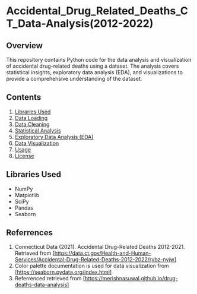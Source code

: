 # Accidental_Drug_Related_Deaths_CT_Data-Analysis(2012-2022)

## Overview

This repository contains Python code for the data analysis and visualization of accidental drug-related deaths using a dataset. The analysis covers statistical insights, exploratory data analysis (EDA), and visualizations to provide a comprehensive understanding of the dataset.

## Contents

1. [Libraries Used](#libraries-used)
2. [Data Loading](#data-loading)
3. [Data Cleaning](#data-cleaning)
4. [Statistical Analysis](#statistical-analysis)
5. [Exploratory Data Analysis (EDA)](#exploratory-data-analysis-eda)
6. [Data Visualization](#data-visualization)
7. [Usage](#usage)
8. [License](#license)

## Libraries Used

- NumPy
- Matplotlib
- SciPy
- Pandas
- Seaborn

## Referrences

1. Connecticut Data (2021). Accidental Drug-Related Deaths 2012-2021. Retrieved from [https://data.ct.gov/Health-and-Human-Services/Accidental-Drug-Related-Deaths-2012-2022/rybz-nyjw]
2. Color palette documentation is used for data visualization from [https://seaborn.pydata.org/index.html] 
3. Referrenced retrieved from [https://merishnasuwal.github.io/drug-deaths-data-analysis]
